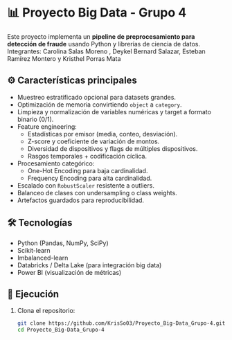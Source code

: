 # 📊 Proyecto Big Data - Grupo 4

Este proyecto implementa un **pipeline de preprocesamiento para detección de fraude** usando Python y librerías de ciencia de datos.  
Integrantes: Carolina Salas Moreno , Deykel Bernard Salazar, Esteban Ramírez Montero y Kristhel Porras Mata

## ⚙️ Características principales
- Muestreo estratificado opcional para datasets grandes.  
- Optimización de memoria convirtiendo `object` a `category`.  
- Limpieza y normalización de variables numéricas y target a formato binario (0/1).  
- Feature engineering:
  - Estadísticas por emisor (media, conteo, desviación).  
  - Z-score y coeficiente de variación de montos.  
  - Diversidad de dispositivos y flags de múltiples dispositivos.  
  - Rasgos temporales + codificación cíclica.  
- Procesamiento categórico:
  - One-Hot Encoding para baja cardinalidad.  
  - Frequency Encoding para alta cardinalidad.  
- Escalado con `RobustScaler` resistente a outliers.  
- Balanceo de clases con undersampling o class weights.  
- Artefactos guardados para reproducibilidad.

## 🛠️ Tecnologías
- Python (Pandas, NumPy, SciPy)  
- Scikit-learn  
- Imbalanced-learn  
- Databricks / Delta Lake (para integración big data)  
- Power BI (visualización de métricas)

## 🚀 Ejecución
1. Clona el repositorio:  
   ```bash
   git clone https://github.com/KrisSo03/Proyecto_Big-Data_Grupo-4.git
   cd Proyecto_Big-Data_Grupo-4
